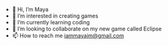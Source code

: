 - 👋 Hi, I’m Maya
- 👀 I’m interested in creating games
- 🌱 I’m currently learning coding
- 💞️ I’m looking to collaborate on my new game called Eclipse
- 📫 How to reach me iammayajm@gmail.com

<!---
iammayajm/iammayajm is a ✨ special ✨ repository because its `README.md` (this file) appears on your GitHub profile.
You can click the Preview link to take a look at your changes.
--->
